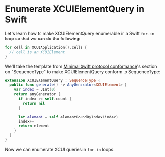# Enumerate XCUIElementQuery in Swift

Let's learn how to make XCUIElementQuery enumerable in a Swift `for-in` loop so that we can do the following:

```swift
for cell in XCUIApplication().cells {
  // cell is an XCUIElement
}
```

We'll take the template from [Minimal Swift protocol conformance](/blog/2015/10/28/minimal-swift-protocol-conformance/)'s section on "SequenceType" to make XCUIElementQuery conform to SequenceType:

```swift
extension XCUIElementQuery : SequenceType {
  public func generate() -> AnyGenerator<XCUIElement> {
    var index = UInt(0)
    return anyGenerator {
      if index >= self.count {
        return nil
      }

      let element = self.elementBoundByIndex(index)
      index++
      return element
    }
  }
}
```

Now we can enumerate XCUI queries in `for-in` loops.
